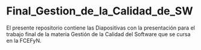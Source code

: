 # Final_Gestion_de_la_Calidad_de_SW
El presente repositorio contiene las Diapositivas con la presentación para el 
trabajo final de la materia Gestión de la Calidad del Software que se cursa en la FCEFyN.
